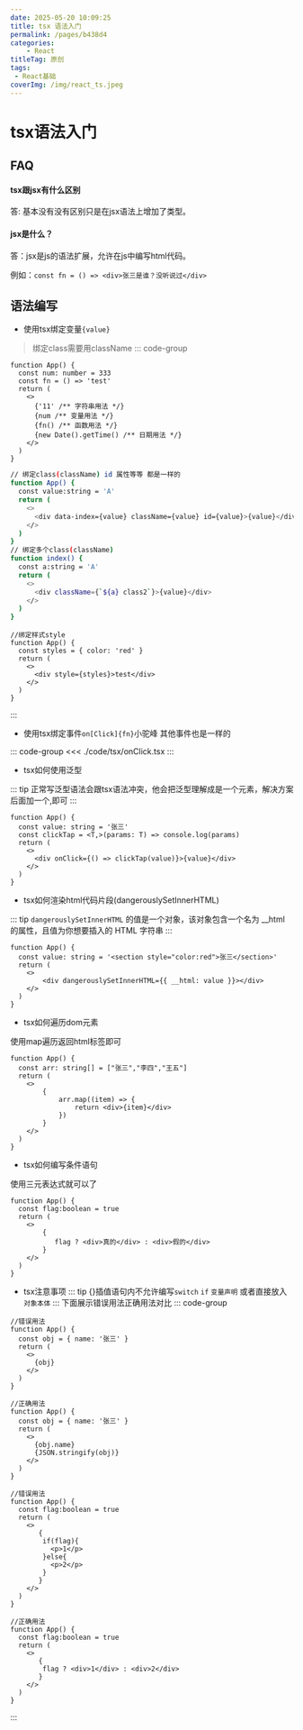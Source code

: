 ```yaml
---
date: 2025-05-20 10:09:25
title: tsx 语法入门
permalink: /pages/b438d4
categories:
    - React 
titleTag: 原创
tags:
 - React基础
coverImg: /img/react_ts.jpeg
---
```

# tsx语法入门

## FAQ

#### tsx跟jsx有什么区别

答: 基本没有没有区别只是在jsx语法上增加了类型。


#### jsx是什么？

答：jsx是js的语法扩展，允许在js中编写html代码。

例如：`const fn = () => <div>张三是谁？没听说过</div>`

## 语法编写

- 使用tsx绑定变量`{value}`

> 绑定class需要用className
::: code-group
```tsx [index.react]
function App() {
  const num: number = 333
  const fn = () => 'test'
  return (
    <>
      {'11' /** 字符串用法 */}
      {num /** 变量用法 */}
      {fn() /** 函数用法 */}
      {new Date().getTime() /** 日期用法 */}
    </>
  )
}
```
``` bash [className.react]
// 绑定class(className) id 属性等等 都是一样的
function App() {
  const value:string = 'A'
  return (
    <>
      <div data-index={value} className={value} id={value}>{value}</div>
    </>
  )
}
// 绑定多个class(className)
function index() {
  const a:string = 'A'
  return (
    <>
      <div className={`${a} class2`}>{value}</div>
    </>
  )
}
```
```tsx [style.react]
//绑定样式style
function App() {
  const styles = { color: 'red' }
  return (
    <>
      <div style={styles}>test</div>
    </>
  )
}
```
::: 
- 使用tsx绑定事件`on[Click]{fn}`小驼峰 其他事件也是一样的

::: code-group
<<<  ./code/tsx/onClick.tsx
::: 

- tsx如何使用泛型

::: tip
正常写泛型语法会跟tsx语法冲突，他会把泛型理解成是一个元素，解决方案后面加一个,即可
:::


```tsx [App.react]
function App() {
  const value: string = '张三'
  const clickTap = <T,>(params: T) => console.log(params)
  return (
    <>
      <div onClick={() => clickTap(value)}>{value}</div>
    </>
  )
}
```

- tsx如何渲染html代码片段(dangerouslySetInnerHTML)


::: tip
`dangerouslySetInnerHTML` 的值是一个对象，该对象包含一个名为 __html 的属性，且值为你想要插入的 HTML 字符串
:::

```tsx  [App.react]
function App() {
  const value: string = '<section style="color:red">张三</section>'
  return (
    <>
        <div dangerouslySetInnerHTML={{ __html: value }}></div>
    </>
  )
}
```

- tsx如何遍历dom元素

使用map遍历返回html标签即可

```tsx [App.react]
function App() {
  const arr: string[] = ["张三","李四","王五"]
  return (
    <>
        {
            arr.map((item) => {
                return <div>{item}</div>
            })
        }
    </>
  )
}
```

- tsx如何编写条件语句

使用三元表达式就可以了

```tsx [App.react]
function App() {
  const flag:boolean = true
  return (
    <>
        {
           flag ? <div>真的</div> : <div>假的</div>
        }
    </>
  )
}
```

- tsx注意事项
::: tip
{}插值语句内不允许编写`switch` `if` `变量声明` 或者直接放入`对象本体`
:::
下面展示错误用法正确用法对比
::: code-group
```tsx [对象错误写法.react]
//错误用法
function App() {
  const obj = { name: '张三' }
  return (
    <>
      {obj}
    </>
  )
}
```
```tsx [对象正确写法.react]
//正确用法
function App() {
  const obj = { name: '张三' }
  return (
    <>
      {obj.name}
      {JSON.stringify(obj)}
    </>
  )
}
```

```tsx [判断错误写法.react]
//错误用法
function App() {
  const flag:boolean = true
  return (
    <>
       {
        if(flag){
          <p>1</p>
        }else{
          <p>2</p>
        }
       }
    </>
  )
}
```
```tsx [判断正确写法.react]
//正确用法
function App() {
  const flag:boolean = true
  return (
    <>
       {
        flag ? <div>1</div> : <div>2</div>
       }
    </>
  )
}
```
:::